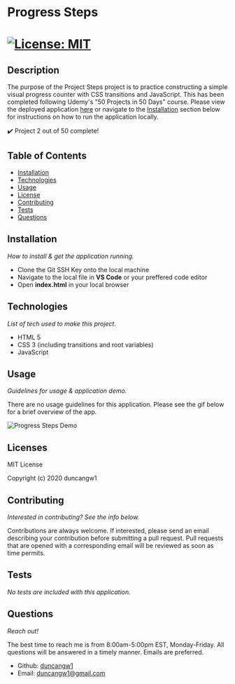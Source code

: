 # Progress Steps

# [![License: MIT](https://img.shields.io/badge/License-MIT-yellow.svg)](https://opensource.org/licenses/MIT)

## Description

The purpose of the Project Steps project is to practice constructing a simple visual progress counter with CSS transitions and JavaScript. This has been completed following Udemy's "50 Projects in 50 Days" course. Please view the deployed application [here](#) or navigate to the [Installation](#installation) section below for instructions on how to run the application locally.

:heavy_check_mark: Project 2 out of 50 complete!

## Table of Contents

- [Installation](#installation)
- [Technologies](#technologies)
- [Usage](#usage)
- [License](#licenses)
- [Contributing](#contributing)
- [Tests](#tests)
- [Questions](#questions)

## Installation

_How to install & get the application running._

- Clone the Git SSH Key onto the local machine
- Navigate to the local file in **VS Code** or your preffered code editor
- Open **index.html** in your local browser

## Technologies

_List of tech used to make this project._

- HTML 5
- CSS 3 (including transitions and root variables)
- JavaScript

## Usage

_Guidelines for usage & application demo._

There are no usage guidelines for this application. Please see the gif below for a brief overview of the app.

![Progress Steps Demo](assets/images/#)

## Licenses

MIT License

Copyright (c) 2020 duncangw1

## Contributing

_Interested in contributing? See the info below._

Contributions are always welcome. If interested, please send an email describing your contribution before submitting a pull request. Pull requests that are opened with a corresponding email will be reviewed as soon as time permits.

## Tests

_No tests are included with this application._

## Questions

_Reach out!_

The best time to reach me is from 8:00am-5:00pm EST, Monday-Friday. All questions will be answered in a timely manner. Emails are preferred.

- Github: [duncangw1](https://github.com/duncangw1)
- Email: duncangw1@gmail.com
